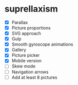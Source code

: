# suprellaxism

- [x] Parallax
- [x] Picture proportions
- [x] SVG approach
- [x] Gulp
- [x] Smooth gyroscope animations
- [x] Gallery
- [x] Picture picker
- [x] Mobile version
- [ ] Skew mode
- [ ] Navigation arrows
- [ ] Add at least 8 pictures
